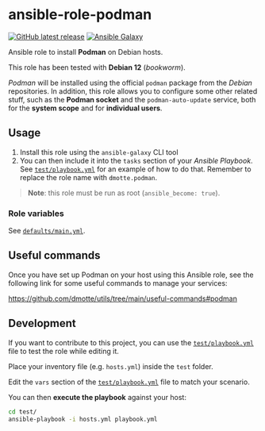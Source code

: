 # ansible-role-podman

[![GitHub latest release](https://img.shields.io/github/v/release/dmotte/ansible-role-podman?logo=github&style=flat-square)](https://github.com/dmotte/ansible-role-podman/actions)
[![Ansible Galaxy](https://img.shields.io/badge/galaxy-dmotte.podman-blueviolet?logo=ansible&style=flat-square)](https://galaxy.ansible.com/dmotte/podman)

Ansible role to install **Podman** on Debian hosts.

This role has been tested with **Debian 12** (_bookworm_).

_Podman_ will be installed using the official `podman` package from the _Debian_ repositories. In addition, this role allows you to configure some other related stuff, such as the **Podman socket** and the `podman-auto-update` service, both for the **system scope** and for **individual users**.

## Usage

1. Install this role using the `ansible-galaxy` CLI tool
2. You can then include it into the `tasks` section of your _Ansible Playbook_. See [`test/playbook.yml`](test/playbook.yml) for an example of how to do that. Remember to replace the role name with `dmotte.podman`.

> **Note**: this role must be run as root (`ansible_become: true`).

### Role variables

See [`defaults/main.yml`](defaults/main.yml).

## Useful commands

Once you have set up Podman on your host using this Ansible role, see the following link for some useful commands to manage your services:

https://github.com/dmotte/utils/tree/main/useful-commands#podman

## Development

If you want to contribute to this project, you can use the [`test/playbook.yml`](test/playbook.yml) file to test the role while editing it.

Place your inventory file (e.g. `hosts.yml`) inside the `test` folder.

Edit the `vars` section of the [`test/playbook.yml`](test/playbook.yml) file to match your scenario.

You can then **execute the playbook** against your host:

```bash
cd test/
ansible-playbook -i hosts.yml playbook.yml
```
